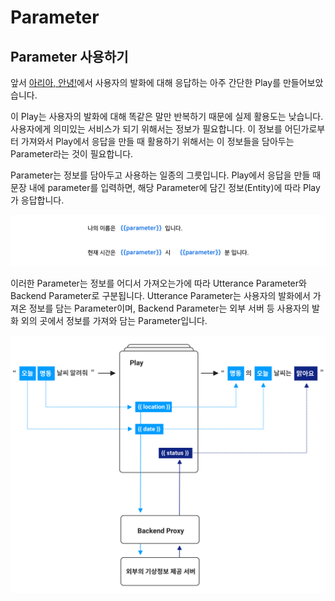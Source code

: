 # Parameter

## Parameter 사용하기 <a id="use-parameters"></a>

앞서 [아리아, 안녕!](../../hello-aria/)에서 사용자의 발화에 대해 응답하는 아주 간단한 Play를 만들어보았습니다.

이 Play는 사용자의 발화에 대해 똑같은 말만 반복하기 때문에 실제 활용도는 낮습니다. 사용자에게 의미있는 서비스가 되기 위해서는 정보가 필요합니다. 이 정보를 어딘가로부터 가져와서 Play에서 응답을 만들 때 활용하기 위해서는 이 정보들을 담아두는 Parameter라는 것이 필요합니다.

Parameter는 정보를 담아두고 사용하는 일종의 그릇입니다. Play에서 응답을 만들 때 문장 내에 parameter를 입력하면, 해당 Parameter에 담긴 정보\(Entity\)에 따라 Play가 응답합니다.

![](../../../../.gitbook/assets/assets_ch3_3233_01-1%20%282%29%20%282%29%20%282%29%20%283%29%20%283%29.png)

이러한 Parameter는 정보를 어디서 가져오는가에 따라 Utterance Parameter와 Backend Parameter로 구분됩니다. Utterance Parameter는 사용자의 발화에서 가져온 정보를 담는 Parameter이며, Backend Parameter는 외부 서버 등 사용자의 발화 외의 곳에서 정보를 가져와 담는 Parameter입니다.

![](../../../../.gitbook/assets/assets_image-5.png)

